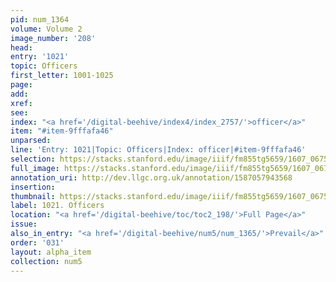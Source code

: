 ```yaml
---
pid: num_1364
volume: Volume 2
image_number: '208'
head:
entry: '1021'
topic: Officers
first_letter: 1001-1025
page:
add:
xref:
see:
index: "<a href='/digital-beehive/index4/index_2757/'>officer</a>"
item: "#item-9fffafa46"
unparsed:
line: 'Entry: 1021|Topic: Officers|Index: officer|#item-9fffafa46'
selection: https://stacks.stanford.edu/image/iiif/fm855tg5659/1607_0675/808,259,2842,447/full/0/default.jpg
full_image: https://stacks.stanford.edu/image/iiif/fm855tg5659/1607_0675/full/full/0/default.jpg
annotation_uri: http://dev.llgc.org.uk/annotation/1587057943568
insertion:
thumbnail: https://stacks.stanford.edu/image/iiif/fm855tg5659/1607_0675/808,259,600,180/250,/0/default.jpg
label: 1021. Officers
location: "<a href='/digital-beehive/toc/toc2_198/'>Full Page</a>"
issue:
also_in_entry: "<a href='/digital-beehive/num5/num_1365/'>Prevail</a>"
order: '031'
layout: alpha_item
collection: num5
---
```

